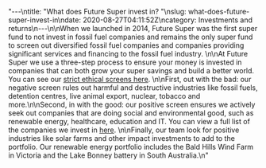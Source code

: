 "---\ntitle: \"What does Future Super invest in? \"\nslug: what-does-future-super-invest-in\ndate: 2020-08-27T04:11:52Z\ncategory: Investments and returns\n---\n\nWhen we launched in 2014, Future Super was the first super fund to not invest in fossil fuel companies and remains the only super fund to screen out diversified fossil fuel companies and companies providing significant services and financing to the fossil fuel industry. \n\nAt Future Super we use a three-step process to ensure your money is invested in companies that can both grow your super savings and build a better world. You can see our [strict ethical screens here](https://www.myfuturesuper.com.au/choosing/ethicalscreens). \n\nFirst, out with the bad: our negative screen rules out harmful and destructive industries like fossil fuels, detention centres, live animal export, nuclear, tobacco and more.\n\nSecond, in with the good: our positive screen ensures we actively seek out companies that are doing social and environmental good, such as renewable energy, healthcare, education and IT. You can view a full list of the companies we invest in [here](https://www.futuresuper.com.au/how-we-invest). \n\nFinally, our team look for positive industries like solar farms and other impact investments to add to the portfolio. Our renewable energy portfolio includes the Bald Hills Wind Farm in Victoria and the Lake Bonney battery in South Australia.\n"
